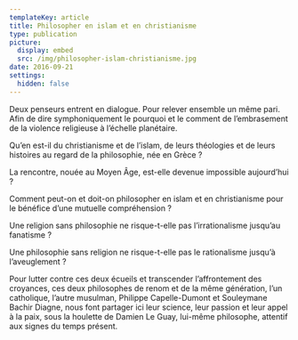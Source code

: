 ```yaml
---
templateKey: article
title: Philosopher en islam et en christianisme
type: publication
picture:
  display: embed
  src: /img/philosopher-islam-christianisme.jpg
date: 2016-09-21
settings:
  hidden: false
---
```

Deux penseurs entrent en dialogue. Pour relever ensemble un même pari. Afin de dire symphoniquement le pourquoi et le comment de l’embrasement de la violence religieuse à l’échelle planétaire. 

Qu’en est-il du christianisme et de l’islam, de leurs théologies et de leurs histoires au regard de la philosophie, née en Grèce ? 

La rencontre, nouée au Moyen Âge, est-elle devenue impossible aujourd’hui ? 

Comment peut-on et doit-on philosopher en islam et en christianisme pour le bénéfice d’une mutuelle compréhension ? 

Une religion sans philosophie ne risque-t-elle pas l’irrationalisme jusqu’au fanatisme ? 

Une philosophie sans religion ne risque-t-elle pas le rationalisme jusqu’à l’aveuglement ?


Pour lutter contre ces deux écueils et transcender l’affrontement des croyances, ces deux philosophes de renom et de la même génération, l’un catholique, l’autre musulman, Philippe Capelle-Dumont et Souleymane Bachir Diagne, nous font partager ici leur science, leur passion et leur appel à la paix, sous la houlette de Damien Le Guay, lui-même philosophe, attentif aux signes du temps présent.